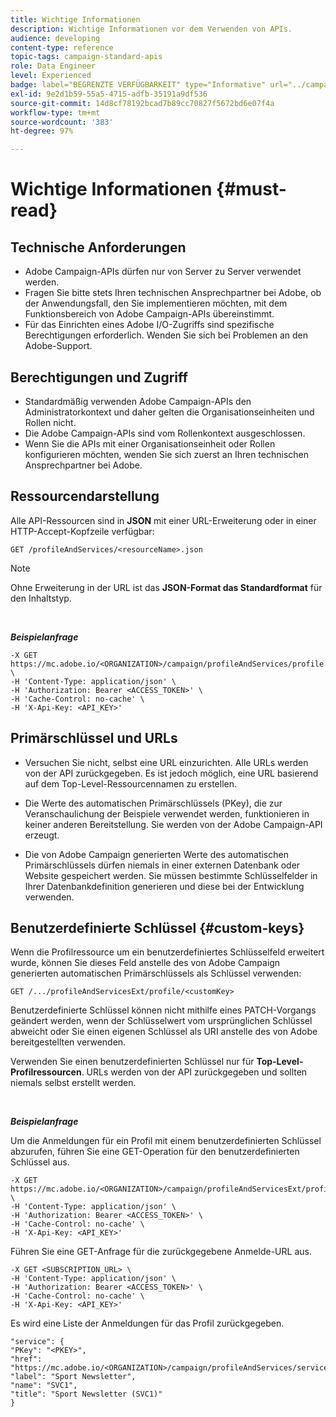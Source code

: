 ```yaml
---
title: Wichtige Informationen
description: Wichtige Informationen vor dem Verwenden von APIs.
audience: developing
content-type: reference
topic-tags: campaign-standard-apis
role: Data Engineer
level: Experienced
badge: label="BEGRENZTE VERFÜGBARKEIT" type="Informative" url="../campaign-standard-migration-home.md" tooltip="Auf Campaign Standard migrierte Benutzer beschränkt"
exl-id: 9e2d1b59-55a5-4715-adfb-35191a9df536
source-git-commit: 14d8cf78192bcad7b89cc70827f5672bd6e07f4a
workflow-type: tm+mt
source-wordcount: '383'
ht-degree: 97%

---
```


# Wichtige Informationen {#must-read}

## Technische Anforderungen

* Adobe Campaign-APIs dürfen nur von Server zu Server verwendet werden.
* Fragen Sie bitte stets Ihren technischen Ansprechpartner bei Adobe, ob der Anwendungsfall, den Sie implementieren möchten, mit dem Funktionsbereich von Adobe Campaign-APIs übereinstimmt.
* Für das Einrichten eines Adobe I/O-Zugriffs sind spezifische Berechtigungen erforderlich. Wenden Sie sich bei Problemen an den Adobe-Support.

## Berechtigungen und Zugriff

* Standardmäßig verwenden Adobe Campaign-APIs den Administratorkontext und daher gelten die Organisationseinheiten und Rollen nicht.
* Die Adobe Campaign-APIs sind vom Rollenkontext ausgeschlossen.
* Wenn Sie die APIs mit einer Organisationseinheit oder Rollen konfigurieren möchten, wenden Sie sich zuerst an Ihren technischen Ansprechpartner bei Adobe.

## Ressourcendarstellung

Alle API-Ressourcen sind in **JSON** mit einer URL-Erweiterung oder in einer HTTP-Accept-Kopfzeile verfügbar:

`GET /profileAndServices/<resourceName>.json`

>[!NOTE]
>
>Ohne Erweiterung in der URL ist das **JSON-Format das Standardformat** für den Inhaltstyp.

<br/>

***Beispielanfrage***

```
-X GET https://mc.adobe.io/<ORGANIZATION>/campaign/profileAndServices/profile.json \
-H 'Content-Type: application/json' \
-H 'Authorization: Bearer <ACCESS_TOKEN>' \
-H 'Cache-Control: no-cache' \
-H 'X-Api-Key: <API_KEY>'
```

## Primärschlüssel und URLs

* Versuchen Sie nicht, selbst eine URL einzurichten. Alle URLs werden von der API zurückgegeben. Es ist jedoch möglich, eine URL basierend auf dem Top-Level-Ressourcennamen zu erstellen.

* Die Werte des automatischen Primärschlüssels (PKey), die zur Veranschaulichung der Beispiele verwendet werden, funktionieren in keiner anderen Bereitstellung. Sie werden von der Adobe Campaign-API erzeugt.

* Die von Adobe Campaign generierten Werte des automatischen Primärschlüssels dürfen niemals in einer externen Datenbank oder Website gespeichert werden. Sie müssen bestimmte Schlüsselfelder in Ihrer Datenbankdefinition generieren und diese bei der Entwicklung verwenden.

## Benutzerdefinierte Schlüssel {#custom-keys}

Wenn die Profilressource um ein benutzerdefiniertes Schlüsselfeld erweitert wurde, können Sie dieses Feld anstelle des von Adobe Campaign generierten automatischen Primärschlüssels als Schlüssel verwenden:

`GET /.../profileAndServicesExt/profile/<customKey>`

Benutzerdefinierte Schlüssel können nicht mithilfe eines PATCH-Vorgangs geändert werden, wenn der Schlüsselwert vom ursprünglichen Schlüssel abweicht oder Sie einen eigenen Schlüssel als URI anstelle des von Adobe bereitgestellten verwenden.

Verwenden Sie einen benutzerdefinierten Schlüssel nur für **Top-Level-Profilressourcen**. URLs werden von der API zurückgegeben und sollten niemals selbst erstellt werden.

<br/>

***Beispielanfrage***

Um die Anmeldungen für ein Profil mit einem benutzerdefinierten Schlüssel abzurufen, führen Sie eine GET-Operation für den benutzerdefinierten Schlüssel aus.

```
-X GET https://mc.adobe.io/<ORGANIZATION>/campaign/profileAndServicesExt/profile/<customKey> \
-H 'Content-Type: application/json' \
-H 'Authorization: Bearer <ACCESS_TOKEN>' \
-H 'Cache-Control: no-cache' \
-H 'X-Api-Key: <API_KEY>'
```

Führen Sie eine GET-Anfrage für die zurückgegebene Anmelde-URL aus.

```
-X GET <SUBSCRIPTION_URL> \
-H 'Content-Type: application/json' \
-H 'Authorization: Bearer <ACCESS_TOKEN>' \
-H 'Cache-Control: no-cache' \
-H 'X-Api-Key: <API_KEY>'
```

Es wird eine Liste der Anmeldungen für das Profil zurückgegeben.

```
"service": {
"PKey": "<PKEY>",
"href": "https://mc.adobe.io/<ORGANIZATION>/campaign/profileAndServices/service/<PKEY>",
"label": "Sport Newsletter",
"name": "SVC1",
"title": "Sport Newsletter (SVC1)"
}
```
